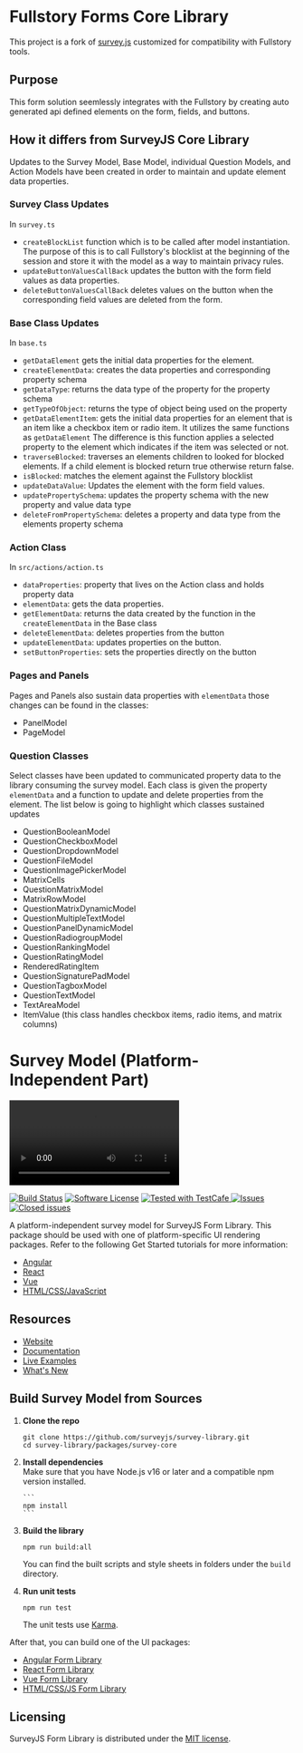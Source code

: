 # Fullstory Forms Core Library

This project is a fork of [survey.js](https://github.com/surveyjs/survey-library.git) customized for compatibility with Fullstory tools.

## Purpose

This form solution seemlessly integrates with the Fullstory by creating auto generated api defined elements on the form, fields, and buttons.

## How it differs from SurveyJS Core Library

Updates to the Survey Model, Base Model, individual Question Models, and Action Models have been created in order to maintain and update element data properties.

### Survey Class Updates

In `survey.ts`

- `createBlockList` function which is to be called after model instantiation. The purpose of this is to call Fullstory's blocklist at the beginning of the session and store it with the model as a way to maintain privacy rules.
- `updateButtonValuesCallBack` updates the button with the form field values as data properties.
- `deleteButtonValuesCallBack` deletes values on the button when the corresponding field values are deleted from the form.

### Base Class Updates

In `base.ts`

- `getDataElement` gets the initial data properties for the element.
- `createElementData`: creates the data properties and corresponding property schema
- `getDataType`: returns the data type of the property for the property schema
- `getTypeOfObject`: returns the type of object being used on the property
- `getDataElementItem`: gets the initial data properties for an element that is an item like a checkbox item or radio item. It utilizes the same functions as `getDataElement` The difference is this function applies a selected property to the element which indicates if the item was selected or not.
- `traverseBlocked`: traverses an elements children to looked for blocked elements. If a child element is blocked return true otherwise return false.
- `isBlocked`: matches the element against the Fullstory blocklist
- `updateDataValue`: Updates the element with the form field values.
- `updatePropertySchema`: updates the property schema with the new property and value data type
- `deleteFromPropertySchema`: deletes a property and data type from the elements property schema

### Action Class

In `src/actions/action.ts`

- `dataProperties`: property that lives on the Action class and holds property data
- `elementData`: gets the data properties.
- `getElementData`: returns the data created by the function in the `createElementData` in the Base class
- `deleteElementData`: deletes properties from the button
- `updateElementData`: updates properties on the button.
- `setButtonProperties`: sets the properties directly on the button

### Pages and Panels

Pages and Panels also sustain data properties with `elementData` those changes can be found in the classes:

- PanelModel
- PageModel

### Question Classes

Select classes have been updated to communicated property data to the library consuming the survey model.
Each class is given the property `elementData` and a function to update and delete properties from the element.
The list below is going to highlight which classes sustained updates

- QuestionBooleanModel
- QuestionCheckboxModel
- QuestionDropdownModel
- QuestionFileModel
- QuestionImagePickerModel
- MatrixCells
- QuestionMatrixModel
- MatrixRowModel
- QuestionMatrixDynamicModel
- QuestionMultipleTextModel
- QuestionPanelDynamicModel
- QuestionRadiogroupModel
- QuestionRankingModel
- QuestionRatingModel
- RenderedRatingItem
- QuestionSignaturePadModel
- QuestionTagboxModel
- QuestionTextModel
- TextAreaModel
- ItemValue (this class handles checkbox items, radio items, and matrix columns)

# Survey Model (Platform-Independent Part)

<video src="https://github.com/surveyjs/survey-library/assets/22315929/b24a68bf-d703-4096-835b-752f5f610aa6"></video>

[![Build Status](https://dev.azure.com/SurveyJS/SurveyJS%20Integration%20Tests/_apis/build/status/SurveyJS%20Library?branchName=master)](https://dev.azure.com/SurveyJS/SurveyJS%20Integration%20Tests/_build/latest?definitionId=7&branchName=master)
[![Software License](https://img.shields.io/badge/license-MIT-brightgreen.svg?style=flat)](LICENSE)
<a href="https://github.com/DevExpress/testcafe">
<img alt="Tested with TestCafe" src="https://img.shields.io/badge/tested%20with-TestCafe-2fa4cf.svg">
</a>
<a href="https://github.com/surveyjs/survey-library/issues">
<img alt="Issues" title="Open Issues" src="https://img.shields.io/github/issues/surveyjs/survey-library.svg">
</a>
<a href="https://github.com/surveyjs/survey-library/issues?utf8=%E2%9C%93&q=is%3Aissue+is%3Aclosed+">
<img alt="Closed issues" title="Closed Issues" src="https://img.shields.io/github/issues-closed/surveyjs/survey-library.svg">
</a>

A platform-independent survey model for SurveyJS Form Library. This package should be used with one of platform-specific UI rendering packages. Refer to the following Get Started tutorials for more information:

- [Angular](https://surveyjs.io/Documentation/Library?id=get-started-angular)
- [React](https://surveyjs.io/Documentation/Library?id=get-started-react)
- [Vue](https://surveyjs.io/Documentation/Library?id=get-started-vue)
- [HTML/CSS/JavaScript](https://surveyjs.io/form-library/documentation/get-started-html-css-javascript)

## Resources

- [Website](https://surveyjs.io/)
- [Documentation](https://surveyjs.io/Documentation/Library)
- [Live Examples](https://surveyjs.io/Examples/Library)
- [What's New](https://surveyjs.io/WhatsNew)

## Build Survey Model from Sources

1.  **Clone the repo**

    ```
    git clone https://github.com/surveyjs/survey-library.git
    cd survey-library/packages/survey-core
    ```

2.  **Install dependencies**  
    Make sure that you have Node.js v16 or later and a compatible npm version installed.

        ```
        npm install
        ```

3.  **Build the library**

    ```
    npm run build:all
    ```

    You can find the built scripts and style sheets in folders under the `build` directory.

4.  **Run unit tests**

    ```
    npm run test
    ```

    The unit tests use [Karma](https://karma-runner.github.io/6.3/index.html).

After that, you can build one of the UI packages:

- [Angular Form Library](../survey-angular-ui/README.md#build-surveyjs-angular-form-library-from-sources)
- [React Form Library](../survey-react-ui/README.md#build-surveyjs-react-form-library-from-sources)
- [Vue Form Library](../survey-vue3-ui/README.md#build-surveyjs-vue-form-library-from-sources)
- [HTML/CSS/JS Form Library](../survey-js-ui/README.md#build-surveyjs-form-library-ui-from-sources)

## Licensing

SurveyJS Form Library is distributed under the [MIT license](https://github.com/surveyjs/survey-library/blob/master/LICENSE).
